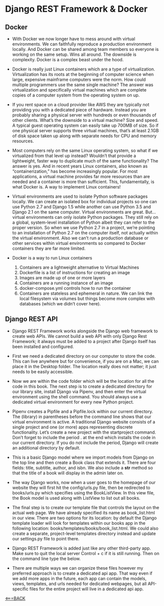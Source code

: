 # Django REST Framework & Docker

## Docker

- With Docker we now longer have to mess around with virtual environments. We can faithfully reproduce a production environment locally. And Docker can be shared among team members so everyone is working on the same setup. Wins all around. The downside is complexity. Docker is a complex beast under the hood.

- Docker is really just Linux containers which are a type of virtualization. Virtualization has its roots at the beginning of computer science when large, expensive mainframe computers were the norm. How could multiple programmers use the same single machine? The answer was virtualization and specifically virtual machines which are complete copies of a computer system from the operating system on up.

- If you rent space on a cloud provider like AWS they are typically not providing you with a dedicated piece of hardware. Instead you are probably sharing a physical server with hundreds or even thousands of other clients. What’s the downside to a virtual machine? Size and speed. A typical guest operating system can easily take up 700MB of size. So if one physical server supports three virtual machines, that’s at least 2.1GB of disk space taken up along with separate needs for CPU and memory resources.

- Most computers rely on the same Linux operating system, so what if we virtualized from that level up instead? Wouldn’t that provide a lightweight, faster way to duplicate much of the same functionality? The answer is yes. And in recent years Linux containers, also known as “containerization,” has become increasingly popular. For most applications, a virtual machine provides far more resources than are needed and a container is more than sufficient. This, fundamentally, is what Docker is. A way to implement Linux containers!

- Virtual environments are used to isolate Python software packages locally. We can create an isolated box for individual projects so one can use Python 2.7 and Django 1.5 while another can use Python 3.5 and Django 2.1 on the same computer. Virtual environments are great. But…virtual environments can only isolate Python packages. They still rely on a global, system-level installation of Python albeit they can refer to the proper version. So when we use Python 2.7 in a project, we’re pointing to an installation of Python 2.7 on the computer itself, not actually within the virtual environment. Also we can’t run a production database or other services within virtual environments so compared to Docker containers they are far more limited.

- Docker is a way to run Linux containers
    1. Containers are a lightweight alternative to Virtual Machines
    2. Dockerfile is a list of instructions for creating an image
    3. Images are made up of one or more layers
    4. Containers are a running instance of an image
    5. docker-compose.yml controls how to run the container
    6. Containers are stateless and ephemeral in nature. We can link the local filesystem via volumes but things become more complex with databases (which we didn’t cover here).


## Django REST API

- Django REST Framework works alongside the Django web framework to create web APIs. We cannot build a web API with only Django Rest Framework; it always must be added to a project after Django itself has been installed and configured.

- First we need a dedicated directory on our computer to store the code. This can live anywhere but for convenience, if you are on a Mac, we can place it in the Desktop folder. The location really does not matter; it just needs to be easily accessible.

- Now we are within the code folder which will be the location for all the code in this book. The next step is to create a dedicated directory for our library site, install Django via Pipenv, and then enter the virtual environment using the shell command. You should always use a dedicated virtual environment for every new Python project.

- Pipenv creates a Pipfile and a Pipfile.lock within our current directory. The (library) in parentheses before the command line shows that our virtual environment is active. A traditional Django website consists of a single project and one (or more) apps representing discrete functionality. Let’s create a new project with the startproject command. Don’t forget to include the period . at the end which installs the code in our current directory. If you do not include the period, Django will create an additional directory by default.

- This is a basic Django model where we import models from Django on the top line and then create a Book class that extends it. There are four fields: title, subtitle, author, and isbn. We also include a __str__ method so that the title of a book will display in the admin later on.

- The way Django works, now when a user goes to the homepage of our website they will first hit the config/urls.py file, then be redirected to books/urls.py which specifies using the BookListView. In this view file, the Book model is used along with ListView to list out all books.

- The final step is to create our template file that controls the layout on the actual web page. We have already specified its name as book_list.html in our view. There are two options for its location: by default the Django template loader will look for templates within our books app in the following location: books/templates/books/book_list.html. We could also create a separate, project-level templates directory instead and update our settings.py file to point there.

- Django REST Framework is added just like any other third-party app. Make sure to quit the local server Control + c if it is still running. Then on the command line type the below.

- There are multiple ways we can organize these files however my preferred approach is to create a dedicated api app. That way even if we add more apps in the future, each app can contain the models, views, templates, and urls needed for dedicated webpages, but all API-specific files for the entire project will live in a dedicated api app.


[<===BACK](../README.md)
